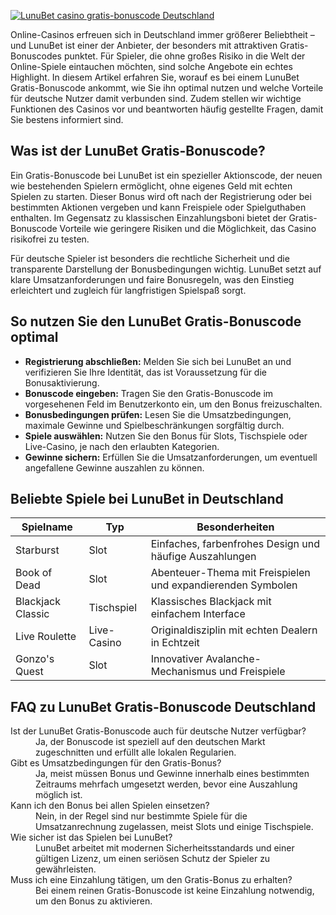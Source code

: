 [![LunuBet casino gratis-bonuscode Deutschland](https://123-caf.pages.dev/gitsignup.png)](https://vrmoo.ru/Bt82HjjY)

<p>Online-Casinos erfreuen sich in Deutschland immer größerer Beliebtheit – und LunuBet ist einer der Anbieter, der besonders mit attraktiven Gratis-Bonuscodes punktet. Für Spieler, die ohne großes Risiko in die Welt der Online-Spiele eintauchen möchten, sind solche Angebote ein echtes Highlight. In diesem Artikel erfahren Sie, worauf es bei einem LunuBet Gratis-Bonuscode ankommt, wie Sie ihn optimal nutzen und welche Vorteile für deutsche Nutzer damit verbunden sind. Zudem stellen wir wichtige Funktionen des Casinos vor und beantworten häufig gestellte Fragen, damit Sie bestens informiert sind.</p>  <h2>Was ist der LunuBet Gratis-Bonuscode?</h2> <p>Ein Gratis-Bonuscode bei LunuBet ist ein spezieller Aktionscode, der neuen wie bestehenden Spielern ermöglicht, ohne eigenes Geld mit echten Spielen zu starten. Dieser Bonus wird oft nach der Registrierung oder bei bestimmten Aktionen vergeben und kann Freispiele oder Spielguthaben enthalten. Im Gegensatz zu klassischen Einzahlungsboni bietet der Gratis-Bonuscode Vorteile wie geringere Risiken und die Möglichkeit, das Casino risikofrei zu testen.</p> <p>Für deutsche Spieler ist besonders die rechtliche Sicherheit und die transparente Darstellung der Bonusbedingungen wichtig. LunuBet setzt auf klare Umsatzanforderungen und faire Bonusregeln, was den Einstieg erleichtert und zugleich für langfristigen Spielspaß sorgt.</p>  <h2>So nutzen Sie den LunuBet Gratis-Bonuscode optimal</h2> <ul>   <li><strong>Registrierung abschließen:</strong> Melden Sie sich bei LunuBet an und verifizieren Sie Ihre Identität, das ist Voraussetzung für die Bonusaktivierung.</li>   <li><strong>Bonuscode eingeben:</strong> Tragen Sie den Gratis-Bonuscode im vorgesehenen Feld im Benutzerkonto ein, um den Bonus freizuschalten.</li>   <li><strong>Bonusbedingungen prüfen:</strong> Lesen Sie die Umsatzbedingungen, maximale Gewinne und Spielbeschränkungen sorgfältig durch.</li>   <li><strong>Spiele auswählen:</strong> Nutzen Sie den Bonus für Slots, Tischspiele oder Live-Casino, je nach den erlaubten Kategorien.</li>   <li><strong>Gewinne sichern:</strong> Erfüllen Sie die Umsatzanforderungen, um eventuell angefallene Gewinne auszahlen zu können.</li> </ul>  <h2>Beliebte Spiele bei LunuBet in Deutschland</h2> <table>   <thead>     <tr>       <th>Spielname</th>       <th>Typ</th>       <th>Besonderheiten</th>     </tr>   </thead>   <tbody>     <tr>       <td>Starburst</td>       <td>Slot</td>       <td>Einfaches, farbenfrohes Design und häufige Auszahlungen</td>     </tr>     <tr>       <td>Book of Dead</td>       <td>Slot</td>       <td>Abenteuer-Thema mit Freispielen und expandierenden Symbolen</td>     </tr>     <tr>       <td>Blackjack Classic</td>       <td>Tischspiel</td>       <td>Klassisches Blackjack mit einfachem Interface</td>     </tr>     <tr>       <td>Live Roulette</td>       <td>Live-Casino</td>       <td>Originaldisziplin mit echten Dealern in Echtzeit</td>     </tr>     <tr>       <td>Gonzo's Quest</td>       <td>Slot</td>       <td>Innovativer Avalanche-Mechanismus und Freispiele</td>     </tr>   </tbody> </table>  <h2>FAQ zu LunuBet Gratis-Bonuscode Deutschland</h2> <dl>   <dt>Ist der LunuBet Gratis-Bonuscode auch für deutsche Nutzer verfügbar?</dt>   <dd>Ja, der Bonuscode ist speziell auf den deutschen Markt zugeschnitten und erfüllt alle lokalen Regularien.</dd>    <dt>Gibt es Umsatzbedingungen für den Gratis-Bonus?</dt>   <dd>Ja, meist müssen Bonus und Gewinne innerhalb eines bestimmten Zeitraums mehrfach umgesetzt werden, bevor eine Auszahlung möglich ist.</dd>    <dt>Kann ich den Bonus bei allen Spielen einsetzen?</dt>   <dd>Nein, in der Regel sind nur bestimmte Spiele für die Umsatzanrechnung zugelassen, meist Slots und einige Tischspiele.</dd>    <dt>Wie sicher ist das Spielen bei LunuBet?</dt>   <dd>LunuBet arbeitet mit modernen Sicherheitsstandards und einer gültigen Lizenz, um einen seriösen Schutz der Spieler zu gewährleisten.</dd>    <dt>Muss ich eine Einzahlung tätigen, um den Gratis-Bonus zu erhalten?</dt>   <dd>Bei einem reinen Gratis-Bonuscode ist keine Einzahlung notwendig, um den Bonus zu aktivieren.</dd> </dl>